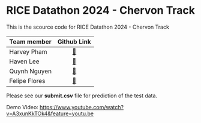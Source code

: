 # RICE Datathon 2024 - Chervon Track

This is the scource code for RICE Datathon 2024 - Chervon Track

|Team member| Github Link|
|:---|:-----------:|
|Harvey Pham| [:link:](https://github.com/harveyphm)|
|Haven Lee| [:link:](https://github.com/daeullee12)|
|Quynh Nguyen| [:link:](https://github.com/ntnq2000)|
|Felipe Flores| [:link:](https://github.com/Beyond-Image)|

Please see our **submit.csv** file for prediction of the test data.

Demo Video: https://www.youtube.com/watch?v=A3xunKkTOk4&feature=youtu.be
